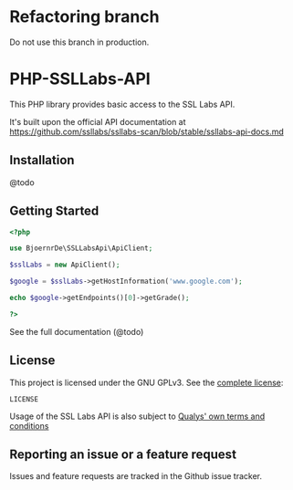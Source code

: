 # Refactoring branch
Do not use this branch in production.

# PHP-SSLLabs-API
This PHP library provides basic access to the SSL Labs API.

It's built upon the official API documentation at https://github.com/ssllabs/ssllabs-scan/blob/stable/ssllabs-api-docs.md

## Installation

@todo

## Getting Started

```PHP
<?php

use BjoernrDe\SSLLabsApi\ApiClient;

$sslLabs = new ApiClient();

$google = $sslLabs->getHostInformation('www.google.com');

echo $google->getEndpoints()[0]->getGrade();

?>
```

See the full documentation (@todo)

## License

This project is licensed under the GNU GPLv3. See the [complete license](LICENSE):

    LICENSE
    
Usage of the SSL Labs API is also subject to [Qualys' own terms and conditions](https://www.ssllabs.com/about/terms.html)

## Reporting an issue or a feature request

Issues and feature requests are tracked in the Github issue tracker.
